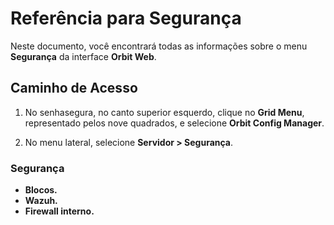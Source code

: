# Referência para Segurança

Neste documento, você encontrará todas as informações sobre o menu **Segurança** da interface **Orbit Web**.

## Caminho de Acesso

1. No senhasegura, no canto superior esquerdo, clique no **Grid Menu**, representado pelos nove quadrados, e selecione **Orbit Config Manager**.

1. No menu lateral, selecione **Servidor > Segurança**.

### Segurança

* **Blocos.**
* **Wazuh.**
* **Firewall interno.**
